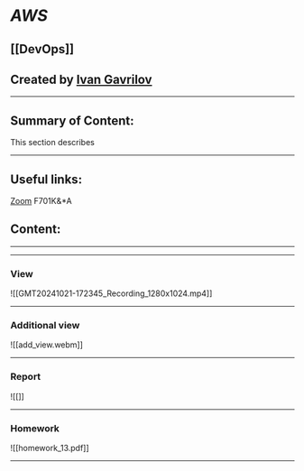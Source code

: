 # ***AWS***

## [[DevOps]]


## Created by [Ivan Gavrilov](https://github.com/ivangavrilov-viii)
---
## Summary of Content:
This section describes


---
## Useful links:
[Zoom](https://us06web.zoom.us/rec/share/Cfr1tLFteUz5PZF0cEkKgyTxue_OzFm7MfbbQnSJjdECEzxjkVL3MZNrVSmjGml9.eoC0bqtVdgLy3KOc) F701K&*A


## Content:
---


---
### View
![[GMT20241021-172345_Recording_1280x1024.mp4]]

---
### Additional view
![[add_view.webm]]

---
### Report
![[]]


---
### Homework
![[homework_13.pdf]]

---




